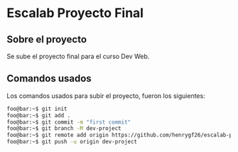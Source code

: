 # Escalab Proyecto Final

## Sobre el proyecto

Se sube el proyecto final para el curso Dev Web.

## Comandos usados

Los comandos usados para subir el proyecto, fueron los siguientes:

```sh
foo@bar:~$ git init
foo@bar:~$ git add .
foo@bar:~$ git commit -m "first commit"
foo@bar:~$ git branch -M dev-project
foo@bar:~$ git remote add origin https://github.com/henrygf26/escalab-proyecto-final-web.git
foo@bar:~$ git push -u origin dev-project
```
